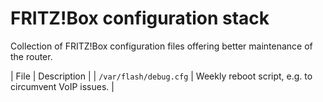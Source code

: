 # FRITZ!Box configuration stack

Collection of FRITZ!Box configuration files offering better maintenance
of the router.

| File | Description |
| `/var/flash/debug.cfg` | Weekly reboot script, e.g. to circumvent
VoIP issues. |
